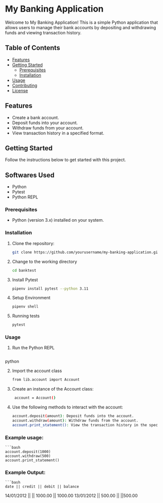 # My Banking Application

Welcome to My Banking Application! This is a simple Python application that allows users to manage their bank accounts by depositing and withdrawing funds and viewing transaction history.

## Table of Contents

- [Features](#features)
- [Getting Started](#getting-started)
  - [Prerequisites](#prerequisites)
  - [Installation](#installation)
- [Usage](#usage)
- [Contributing](#contributing)
- [License](#license)

## Features

- Create a bank account.
- Deposit funds into your account.
- Withdraw funds from your account.
- View transaction history in a specified format.

## Getting Started

Follow the instructions below to get started with this project.

## Softwares Used

- Python
- Pytest
- Python REPL


### Prerequisites

- Python (version 3.x) installed on your system.

### Installation

1. Clone the repository:

   ```bash
   git clone https://github.com/yourusername/my-banking-application.git

2. Change to the working directory
   ```bash
   cd banktest

3. Install Pytest
   ```bash
   pipenv install pytest --python 3.11

4. Setup Environment
   ```bash
   pipenv shell

5. Running tests
   ```bash
   pytest

### Usage

1. Run the Python REPL
   ```bash
  python 

2. Import the account class
   ```bash
   from lib.account import Account

3. Create an instance of the Account class:
   ```bash
    account = Account()

4. Use the following methods to interact with the account:
   ```bash
   account.deposit(amount): Deposit funds into the account.
   account.withdraw(amount): Withdraw funds from the account.
   account.print_statement(): View the transaction history in the specified format.
   
### Example usage:
    ```bash
    account.deposit(1000)
    account.withdraw(500)
    account.print_statement()

### Example Output:
    ```bash
    date || credit || debit || balance
14/01/2012 || || 1000.00 || 1000.00
13/01/2012 || 500.00 || ||500.00


